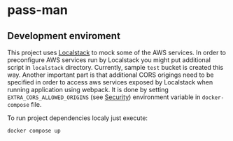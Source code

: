 # pass-man

## Development enviroment

This project uses [Localstack](https://localstack.cloud/) to mock some of the AWS services. In order to preconfigure AWS services run by Localstack you might put additional script in `localstack` directory. Currently, sample `test` bucket is created this way. Another important part is that additional CORS origings need to be specified in order to access aws services exposed by Localstack when running application using webpack. It is done by setting `EXTRA_CORS_ALLOWED_ORIGINS` (see [Security](https://docs.localstack.cloud/localstack/configuration/)) environment variable in `docker-compose` file.

To run project dependencies localy just execute:
```
docker compose up
```
